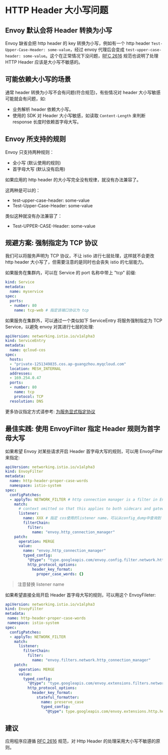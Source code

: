 # HTTP Header 大小写问题

## Envoy 默认会将 Header 转换为小写

Envoy 缺省会把 http header 的 key 转换为小写，例如有一个 http header `Test-Upper-Case-Header: some-value`，经过 envoy 代理后会变成 `test-upper-case-header: some-value`。这个在正常情况下没问题，[RFC 2616](https://www.ietf.org/rfc/rfc2616.txt) 规范也说明了处理 HTTP Header 应该是大小写不敏感的。

## 可能依赖大小写的场景

通常 header 转换为小写不会有问题(符合规范)，有些情况对 header 大小写敏感可能就会有问题，如:
* 业务解析 header 依赖大小写。
* 使用的 SDK 对 Header 大小写敏感，如读取 `Content-Length` 来判断 response 长度时依赖首字母大写。

## Envoy 所支持的规则

Envoy 只支持两种规则：
* 全小写 (默认使用的规则)
* 首字母大写 (默认没有启用)

如果应用的 http header 的大小写完全没有规律，就没有办法兼容了。

这两种是可以的：
* test-upper-case-header: some-value
* Test-Upper-Case-Header: some-value

类似这种就没有办法兼容了：
* Test-UPPER-CASE-Header: some-value

## 规避方案: 强制指定为 TCP 协议

我们可以将服务声明为 TCP 协议，不让 istio 进行七层处理，这样就不会更改 http header 大小写了，但需要注意的是同时也会丧失 istio 的七层能力。

如果服务在集群内，可以在 Service 的 port 名称中带上 "tcp" 前缀:

```yaml
kind: Service
metadata:
  name: myservice
spec:
  ports:
  - number: 80
    name: tcp-web # 指定该端口协议为 tcp
```

如果服务在集群外，可以通过一个类似如下 ServiceEntry 将服务强制指定为 TCP Service，以避免 envoy 对其进行七层的处理:

```yaml
apiVersion: networking.istio.io/v1alpha3
kind: ServiceEntry
metadata:
  name: qcloud-cos
spec:
  hosts:
  - "private-1251349835.cos.ap-guangzhou.myqcloud.com"
  location: MESH_INTERNAL
  addresses:
  - 169.254.0.47
  ports:
  - number: 80
    name: tcp
    protocol: TCP
  resolution: DNS
```

更多协议指定方式请参考: [为服务显式指定协议](https://imroc.cc/istio/best-practice/specify-protocol/)

## 最佳实践: 使用 EnvoyFilter 指定 Header 规则为首字母大写

如果希望 Envoy 对某些请求开启 Header 首字母大写的规则，可以用 EnvoyFilter 来指定:

```yaml
apiVersion: networking.istio.io/v1alpha3
kind: EnvoyFilter
metadata:
  name: http-header-proper-case-words
  namespace: istio-system
spec:
  configPatches:
  - applyTo: NETWORK_FILTER # http connection manager is a filter in Envoy
    match:
      # context omitted so that this applies to both sidecars and gateways
      listener:
        name: XXX # 指定 cos使用的listener name，可以从config_dump中查询到
        filterChain:
          filter:
            name: "envoy.http_connection_manager"
    patch:
      operation: MERGE
      value:
        name: "envoy.http_connection_manager"
        typed_config:
          "@type": "type.googleapis.com/envoy.config.filter.network.http_connection_manager.v2.HttpConnectionManager"
          http_protocol_options:
            header_key_format:
              proper_case_words: {}
```

> 注意替换 listener name

如果希望直接全局开启 Header 首字母大写的规则，可以用这个 EnvoyFileter:

```yaml
apiVersion: networking.istio.io/v1alpha3
kind: EnvoyFilter
metadata:
 name: http-header-proper-case-words
 namespace: istio-system
spec:
  configPatches:
  - applyTo: NETWORK_FILTER
    match:
      listener:
        filterChain:
          filter:
            name: "envoy.filters.network.http_connection_manager"
    patch:
      operation: MERGE
      value:
        typed_config:
          "@type": "type.googleapis.com/envoy.extensions.filters.network.http_connection_manager.v3.HttpConnectionManager"
          http_protocol_options:
            header_key_format:
              stateful_formatter:
                name: preserve_case
                typed_config:
                  "@type": type.googleapis.com/envoy.extensions.http.header_formatters.preserve_case.v3.PreserveCaseFormatterConfig
```

## 建议

应用程序应遵循 [RFC 2616](https://www.ietf.org/rfc/rfc2616.txt) 规范，对 Http Header 的处理采用大小写不敏感的原则。